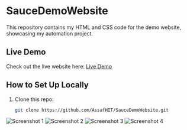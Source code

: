 # SauceDemoWebsite

This repository contains my HTML and CSS code for the demo website, showcasing my automation project.

## Live Demo

Check out the live website here: [Live Demo](https://AssafHIT.github.io/SauceDemoWebsite/)

## How to Set Up Locally

1. Clone this repo:
   ```bash
   git clone https://github.com/AssafHIT/SauceDemoWebsite.git

![Screenshot 1](allureScreenshot2025-02-23-080737.png)
![Screenshot 2](allureScreenshot2025-02-23-081839.png)
![Screenshot 3](codeScreenshot2025-02-23-090537.png)
![Screenshot 4](codeScreenshot2025-02-23-090644.png)
